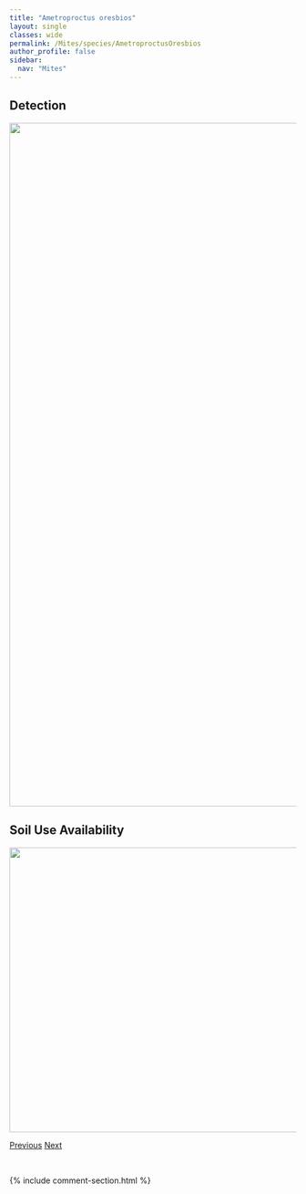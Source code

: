 ```yaml
---
title: "Ametroproctus oresbios"
layout: single
classes: wide
permalink: /Mites/species/AmetroproctusOresbios
author_profile: false
sidebar:
  nav: "Mites"
---
```


<h2>Detection</h2>

<a href="https://drive.google.com/uc?export=view&id=1H_MhUKWEg8fWVTUQeSwPL4A0Ju6-5e6D">
<img src="https://drive.google.com/uc?export=view&id=1H_MhUKWEg8fWVTUQeSwPL4A0Ju6-5e6D" height = "1200" width = "800">
</a>


<h2>Soil Use Availability</h2>

<a href="https://drive.google.com/uc?export=view&id=1b6ci-7MAj_qZL8Q221CxcSDGudPX6fq1">
<img src="https://drive.google.com/uc?export=view&id=1b6ci-7MAj_qZL8Q221CxcSDGudPX6fq1" height = "500" width = "1000">
</a>


<a href="/DevelopmentWebsite/Mites/species/AllosuctobelbaSp2DEW" class="pagination--pager" title="Allosuctobelba sp. 2 DEW">Previous</a> <a href="/DevelopmentWebsite/Mites/species/AmetroproctusReticulatus" class="pagination--pager" title="Ametroproctus reticulatus">Next</a>

<p>&nbsp;</p>

{% include comment-section.html %}
